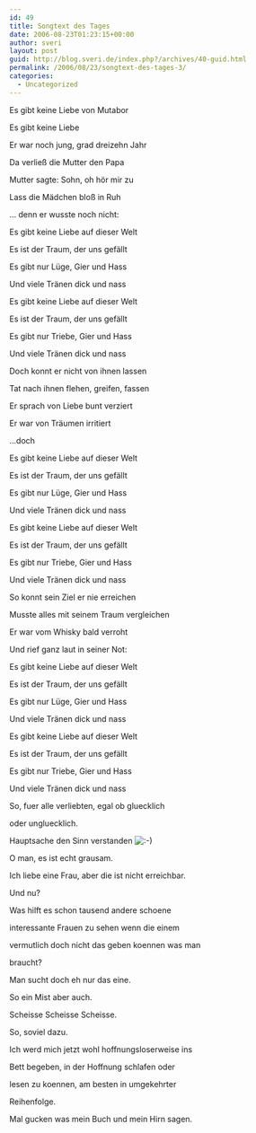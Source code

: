 ```yaml
---
id: 49
title: Songtext des Tages
date: 2006-08-23T01:23:15+00:00
author: sveri
layout: post
guid: http://blog.sveri.de/index.php?/archives/40-guid.html
permalink: /2006/08/23/songtext-des-tages-3/
categories:
  - Uncategorized
---
```

Es gibt keine Liebe von Mutabor

Es gibt keine Liebe
  
Er war noch jung, grad dreizehn Jahr 
  
Da verließ die Mutter den Papa 
  
Mutter sagte: Sohn, oh hör mir zu 
  
Lass die Mädchen bloß in Ruh 

&#8230; denn er wusste noch nicht: 

Es gibt keine Liebe auf dieser Welt 
  
Es ist der Traum, der uns gefällt 
  
Es gibt nur Lüge, Gier und Hass 
  
Und viele Tränen dick und nass 
  
Es gibt keine Liebe auf dieser Welt 
  
Es ist der Traum, der uns gefällt 
  
Es gibt nur Triebe, Gier und Hass 
  
Und viele Tränen dick und nass 

Doch konnt er nicht von ihnen lassen 
  
Tat nach ihnen flehen, greifen, fassen 
  
Er sprach von Liebe bunt verziert 
  
Er war von Träumen irritiert 

&#8230;doch 

Es gibt keine Liebe auf dieser Welt 
  
Es ist der Traum, der uns gefällt 
  
Es gibt nur Lüge, Gier und Hass 
  
Und viele Tränen dick und nass 
  
Es gibt keine Liebe auf dieser Welt 
  
Es ist der Traum, der uns gefällt 
  
Es gibt nur Triebe, Gier und Hass 
  
Und viele Tränen dick und nass 

So konnt sein Ziel er nie erreichen 
  
Musste alles mit seinem Traum vergleichen 
  
Er war vom Whisky bald verroht 
  
Und rief ganz laut in seiner Not: 

Es gibt keine Liebe auf dieser Welt 
  
Es ist der Traum, der uns gefällt 
  
Es gibt nur Lüge, Gier und Hass 
  
Und viele Tränen dick und nass 
  
Es gibt keine Liebe auf dieser Welt 
  
Es ist der Traum, der uns gefällt 
  
Es gibt nur Triebe, Gier und Hass 
  
Und viele Tränen dick und nass

So, fuer alle verliebten, egal ob gluecklich
  
oder ungluecklich.
  
Hauptsache den Sinn verstanden <img src="http://blog.sveri.net/templates/default/img/emoticons/smile.png" alt=":-)" style="display: inline; vertical-align: bottom;" class="emoticon" />

O man, es ist echt grausam.
  
Ich liebe eine Frau, aber die ist nicht erreichbar.
  
Und nu?
  
Was hilft es schon tausend andere schoene 
  
interessante Frauen zu sehen wenn die einem 
  
vermutlich doch nicht das geben koennen was man
  
braucht?
  
Man sucht doch eh nur das eine.
  
So ein Mist aber auch.
  
Scheisse Scheisse Scheisse.
  
So, soviel dazu.
  
Ich werd mich jetzt wohl hoffnungsloserweise ins
  
Bett begeben, in der Hoffnung schlafen oder
  
lesen zu koennen, am besten in umgekehrter
  
Reihenfolge.
  
Mal gucken was mein Buch und mein Hirn sagen.
